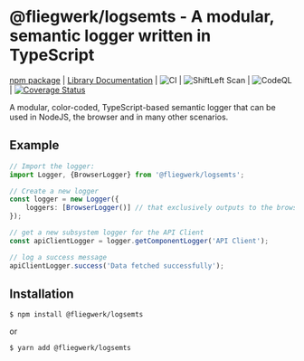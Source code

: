 # @fliegwerk/logsemts - A modular, semantic logger written in TypeScript

[npm package](https://npmjs.com/package/@fliegwerk/logsemts)
| [Library Documentation](https://fliegwerk.github.io/logsemts)
| ![CI](https://github.com/fliegwerk/logsemts/workflows/CI/badge.svg)
| ![ShiftLeft Scan](https://github.com/fliegwerk/logsemts/workflows/ShiftLeft%20Scan/badge.svg)
| ![CodeQL](https://github.com/fliegwerk/logsemts/workflows/CodeQL/badge.svg)
| [![Coverage Status](https://coveralls.io/repos/github/fliegwerk/logsemts/badge.svg?branch=master)](https://coveralls.io/github/fliegwerk/logsemts?branch=master)

A modular, color-coded, TypeScript-based semantic logger that can be used in NodeJS, the browser and in many other scenarios.

## Example

```ts
// Import the logger:
import Logger, {BrowserLogger} from '@fliegwerk/logsemts';

// Create a new logger
const logger = new Logger({
    loggers: [BrowserLogger()] // that exclusively outputs to the browser dev tools
});

// get a new subsystem logger for the API Client
const apiClientLogger = logger.getComponentLogger('API Client'); 

// log a success message 
apiClientLogger.success('Data fetched successfully');
```

## Installation
```shell script
$ npm install @fliegwerk/logsemts
```

or

```shell script
$ yarn add @fliegwerk/logsemts
```
